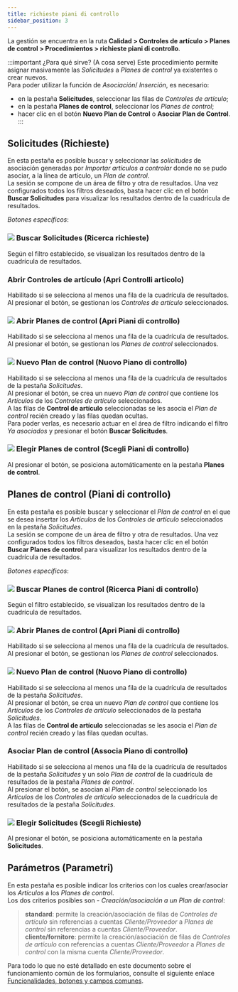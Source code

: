```yaml
---
title: richieste piani di controllo
sidebar_position: 3
---
```


La gestión se encuentra en la ruta **Calidad > Controles de artículo > Planes de control > Procedimientos > richieste piani di controllo**.

:::important ¿Para qué sirve? (A cosa serve)
Este procedimiento permite asignar masivamente las *Solicitudes* a *Planes de control* ya existentes o crear nuevos.  
Para poder utilizar la función de *Asociación*/ *Inserción*, es necesario:   
- en la pestaña **Solicitudes**, seleccionar las filas de *Controles de artículo*;  
- en la pestaña **Planes de control**, seleccionar los *Planes de control*;  
- hacer clic en el botón **Nuevo Plan de Control** o **Asociar Plan de Control**.   
:::

## Solicitudes (Richieste)  

En esta pestaña es posible buscar y seleccionar las *solicitudes* de asociación generadas por *Importar artículos a controlar* donde no se pudo asociar, a la línea de artículo, un *Plan de control*.   
La sesión se compone de un área de filtro y otra de resultados. Una vez configurados todos los filtros deseados, basta hacer clic en el botón **Buscar Solicitudes** para visualizar los resultados dentro de la cuadrícula de resultados.   

*Botones específicos*:   

### ![](/img/neutral/common/search.png) Buscar Solicitudes (Ricerca richieste)   
Según el filtro establecido, se visualizan los resultados dentro de la cuadrícula de resultados.   

### Abrir Controles de artículo (Apri Controlli articolo)   
Habilitado si se selecciona al menos una fila de la cuadrícula de resultados.   
Al presionar el botón, se gestionan los *Controles de artículo* seleccionados.   

### ![](/img/neutral/common/item-web.png) Abrir Planes de control (Apri Piani di controllo)   
Habilitado si se selecciona al menos una fila de la cuadrícula de resultados.   
Al presionar el botón, se gestionan los *Planes de control* seleccionados.   

### ![](/img/neutral/common/new.png) Nuevo Plan de control (Nuovo Piano di controllo)   
Habilitado si se selecciona al menos una fila de la cuadrícula de resultados de la pestaña *Solicitudes*.   
Al presionar el botón, se crea un nuevo *Plan de control* que contiene los *Artículos* de los *Controles de artículo* seleccionados.   
A las filas de **Control de artículo** seleccionadas se les asocia el *Plan de control* recién creado y las filas quedan ocultas.   
Para poder verlas, es necesario actuar en el área de filtro indicando el filtro *Ya asociados* y presionar el botón **Buscar Solicitudes**.  

### ![](/img/neutral/common/duplicate.png) Elegir Planes de control (Scegli Piani di controllo)   
Al presionar el botón, se posiciona automáticamente en la pestaña **Planes de control**.   

## Planes de control (Piani di controllo)  

En esta pestaña es posible buscar y seleccionar el *Plan de control* en el que se desea insertar los *Artículos* de los *Controles de artículo* seleccionados en la pestaña *Solicitudes*.   
La sesión se compone de un área de filtro y otra de resultados. Una vez configurados todos los filtros deseados, basta hacer clic en el botón **Buscar Planes de control** para visualizar los resultados dentro de la cuadrícula de resultados.    

*Botones específicos*:   

### ![](/img/neutral/common/search.png) Buscar Planes de control (Ricerca Piani di controllo)   
Según el filtro establecido, se visualizan los resultados dentro de la cuadrícula de resultados.   

### ![](/img/neutral/common/item-web.png) Abrir Planes de control (Apri Piani di controllo)   
Habilitado si se selecciona al menos una fila de la cuadrícula de resultados.   
Al presionar el botón, se gestionan los *Planes de control* seleccionados.   

### ![](/img/neutral/common/new.png) Nuevo Plan de control (Nuovo Piano di controllo)   
Habilitado si se selecciona al menos una fila de la cuadrícula de resultados de la pestaña *Solicitudes*.   
Al presionar el botón, se crea un nuevo *Plan de control* que contiene los *Artículos* de los *Controles de artículo* seleccionados de la pestaña *Solicitudes*.   
A las filas de **Control de artículo** seleccionadas se les asocia el *Plan de control* recién creado y las filas quedan ocultas.   

### Asociar Plan de control (Associa Piano di controllo)   
Habilitado si se selecciona al menos una fila de la cuadrícula de resultados de la pestaña *Solicitudes* y un solo *Plan de control* de la cuadrícula de resultados de la pestaña *Planes de control*.   
Al presionar el botón, se asocian al *Plan de control* seleccionado los *Artículos* de los *Controles de artículo* seleccionados de la cuadrícula de resultados de la pestaña *Solicitudes*.   

### ![](/img/neutral/common/duplicate.png) Elegir Solicitudes (Scegli Richieste)   
Al presionar el botón, se posiciona automáticamente en la pestaña **Solicitudes**.   

## Parámetros (Parametri)  

En esta pestaña es posible indicar los criterios con los cuales crear/asociar los *Artículos* a los *Planes de control*.   
Los dos criterios posibles son - *Creación/asociación a un Plan de control*:   
> **standard**: permite la creación/asociación de filas de *Controles de artículo* sin referencias a cuentas *Cliente/Proveedor* a *Planes de control* sin referencias a cuentas *Cliente/Proveedor*.   
> **cliente/fornitore**: permite la creación/asociación de filas de *Controles de artículo* con referencias a cuentas *Cliente/Proveedor* a *Planes de control* con la misma cuenta *Cliente/Proveedor*.   

Para todo lo que no esté detallado en este documento sobre el funcionamiento común de los formularios, consulte el siguiente enlace [Funcionalidades, botones y campos comunes](/docs/guide/common).